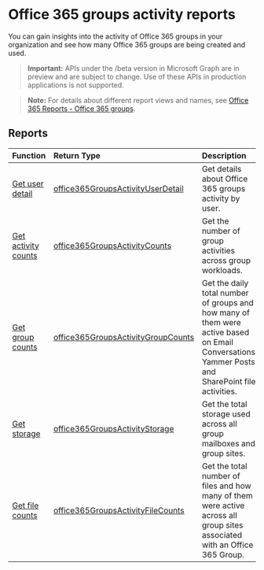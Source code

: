 # Office 365 groups activity reports

You can gain insights into the activity of Office 365 groups in your organization and see how many Office 365 groups are being created and used.

> **Important:** APIs under the /beta version in Microsoft Graph are in preview and are subject to change. Use of these APIs in production applications is not supported.

> **Note:** For details about different report views and names, see [Office 365 Reports - Office 365 groups](https://support.office.com/client/Office-365-groups-a27f1a99-3557-4f85-9560-a28e3d822a40).

## Reports

| Function                                 | Return Type                              | Description                              |
| :--------------------------------------- | :--------------------------------------- | :--------------------------------------- |
| [Get user detail](../api/reportroot_office365groupsactivityuserdetail.md) | [office365GroupsActivityUserDetail](../api/reportroot_office365groupsactivityuserdetail.md#response) | Get details about Office 365 groups activity by user. |
| [Get activity counts](../api/reportroot_office365groupsactivitycounts.md) | [office365GroupsActivityCounts](../api/reportroot_office365groupsactivitycounts.md#response) | Get the number of group activities across group workloads. |
| [Get group counts](../api/reportroot_office365groupsactivitygroupcounts.md) | [office365GroupsActivityGroupCounts](../api/reportroot_office365groupsactivitygroupcounts.md#response) | Get the daily total number of groups and how many of them were active based on Email Conversations, Yammer Posts and SharePoint file activities. |
| [Get storage](../api/reportroot_office365groupsactivitystorage.md) | [office365GroupsActivityStorage](../api/reportroot_office365groupsactivitystorage.md#response) | Get the total storage used across all group mailboxes and group sites. |
| [Get file counts](../api/reportroot_office365groupsactivityfilecounts.md) | [office365GroupsActivityFileCounts](../api/reportroot_office365groupsactivityfilecounts.md#response) | Get the total number of files and how many of them were active across all group sites associated with an Office 365 Group. |
